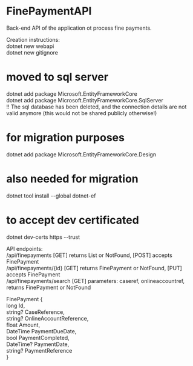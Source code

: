 # FinePaymentAPI

Back-end API of the application ot process fine payments.

Creation instructions:<br>
dotnet new webapi<br>
dotnet new gitignore

# moved to sql server
dotnet add package Microsoft.EntityFrameworkCore<br>
dotnet add package Microsoft.EntityFrameworkCore.SqlServer<br>
!! The sql database has been deleted, and the connection details are not valid anymore (this would not be shared publicly otherwise!)

# for migration purposes
dotnet add package Microsoft.EntityFrameworkCore.Design

# also needed for migration
dotnet tool install --global dotnet-ef

# to accept dev certificated
dotnet dev-certs https --trust

API endpoints:<br>
/api/finepayments [GET] returns List<FinePayment> or NotFound, [POST] accepts FinePayment<br>
/api/finepayments/{id} [GET] returns FinePayment or NotFound, [PUT] accepts FinePayment<br>
/api/finepayments/search [GET] parameters: caseref, onlineaccountref, returns FinePayment or NotFound<br>

FinePayment {<br>
    long Id,<br>
    string? CaseReference,<br>
    string? OnlineAccountReference,<br>
    float Amount,<br>
    DateTime PaymentDueDate,<br>
    bool PaymentCompleted,<br>
    DateTime? PaymentDate,<br>
    string? PaymentReference<br>
}